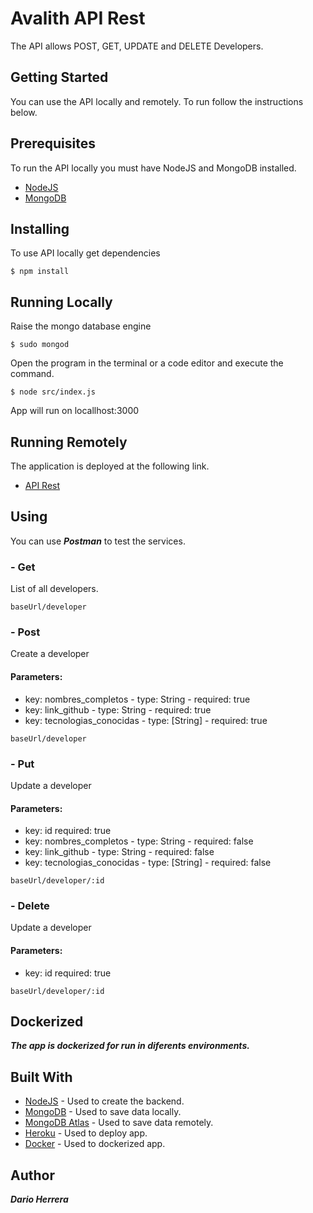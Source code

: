 # Avalith API Rest
The API allows POST, GET, UPDATE and DELETE Developers.
## Getting Started
You can use the API locally and remotely. To run follow the instructions below.

## Prerequisites
To run the API locally you must have NodeJS and MongoDB installed.
* [NodeJS]
* [MongoDB]

## Installing
To use API locally get dependencies
```
$ npm install
```
## Running Locally
Raise the mongo database engine
```
$ sudo mongod
```
Open the program in the terminal or a code editor and execute the command.
```
$ node src/index.js
```
App will run on locallhost:3000 
## Running Remotely
The application is deployed at the following link.
* [API Rest]

## Using
You can use ***Postman*** to test the services.

### - Get 
List of all developers.
```
baseUrl/developer
```
### - Post
Create a developer
#### Parameters:
* key: nombres_completos - type: String  - required: true  
* key: link_github - type: String - required: true  
* key: tecnologias_conocidas - type: [String] - required: true  
```
baseUrl/developer
```
### - Put
Update a developer
#### Parameters:
* key: id required: true
* key: nombres_completos - type: String  - required: false  
* key: link_github - type: String - required: false 
* key: tecnologias_conocidas - type: [String] - required: false 
```
baseUrl/developer/:id
```
### - Delete
Update a developer
#### Parameters:
* key: id required: true
```
baseUrl/developer/:id
```
## Dockerized 
***The app is dockerized for run in diferents environments.***

## Built With
* [NodeJS] - Used to create the backend.
* [MongoDB] - Used to save data locally. 
* [MongoDB Atlas] - Used to save data remotely. 
* [Heroku] - Used to deploy app.
* [Docker] - Used to dockerized app.

## Author
***Dario Herrera***

   [NodeJS]: <https://nodejs.org/es/>
   [MongoDB]: <https://www.mongodb.com/es>
   [API Rest]: <https://avalith-api-rest.herokuapp.com/developer>
   [MongoDB Atlas]: <https://www.mongodb.com/cloud/atlas>
   [Heroku]: <https://www.heroku.com/>
   [Docker]: <https://www.docker.com/>
